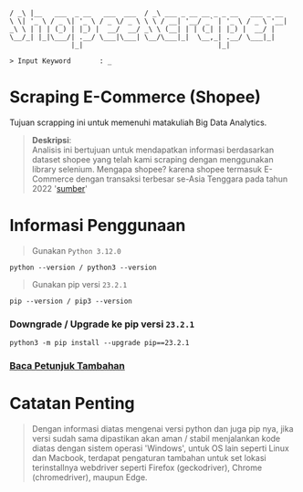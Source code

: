 ``` __ _                             __                                
/ _\ |__   ___  _ __   ___  ___  / _\ ___ _ __ __ _ _ __   ___ _ __ 
\ \| '_ \ / _ \| '_ \ / _ \/ _ \ \ \ / __| '__/ _` | '_ \ / _ \ '__|
_\ \ | | | (_) | |_) |  __/  __/ _\ \ (__| | | (_| | |_) |  __/ |   
\__/_| |_|\___/| .__/ \___|\___| \__/\___|_|  \__,_| .__/ \___|_|   
               |_|                                 |_|

> Input Keyword       : _
```
# **Scraping E-Commerce (Shopee)**
Tujuan scrapping ini untuk memenuhi matakuliah Big Data Analytics.

> **Deskripsi**:<br>
Analisis ini bertujuan untuk mendapatkan informasi berdasarkan dataset shopee yang telah kami scraping dengan menggunakan library selenium. Mengapa shopee? karena shopee termasuk E-Commerce dengan transaksi terbesar se-Asia Tenggara pada tahun 2022 '[sumber](https://goodstats.id/article/shopee-platform-e-commerce-dengan-nilai-transaksi-terbesar-di-asia-tenggara-2022-bc0uV)'

# **Informasi Penggunaan**
> Gunakan ```Python 3.12.0```
```
python --version / python3 --version
```
> Gunakan pip versi ```23.2.1```
```
pip --version / pip3 --version
```
### Downgrade / Upgrade ke pip versi ```23.2.1```
```
python3 -m pip install --upgrade pip==23.2.1
```
### **[Baca Petunjuk Tambahan](https://github.com/syauqqii/scraping_ecommerce/blob/main/doc.txt)**

# **Catatan Penting**
> Dengan informasi diatas mengenai versi python dan juga pip nya, jika versi sudah sama dipastikan akan aman / stabil menjalankan kode diatas dengan sistem operasi
> 'Windows', untuk OS lain seperti Linux dan Macbook, terdapat pengaturan tambahan untuk set lokasi terinstallnya webdriver seperti Firefox (geckodriver), Chrome (chromedriver), maupun Edge.
